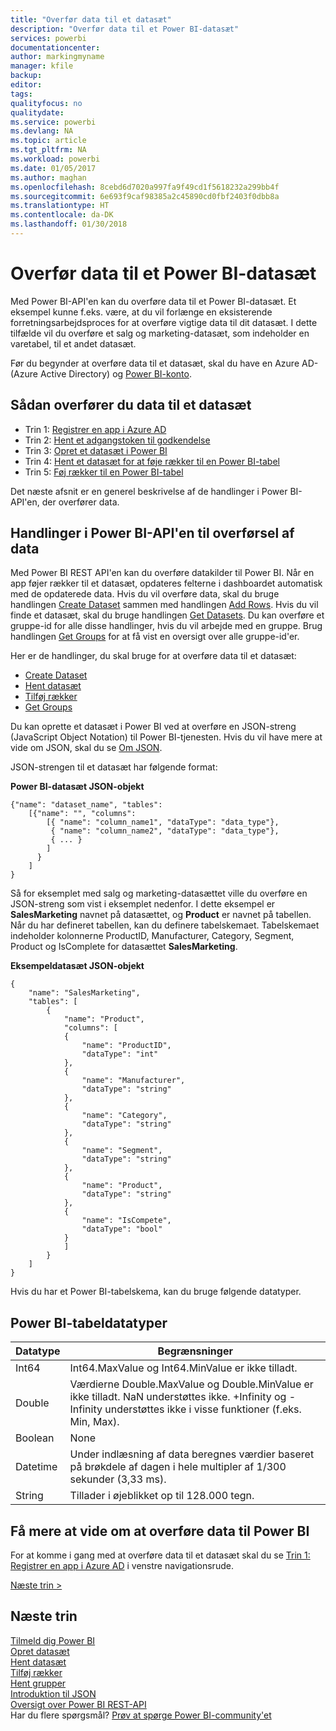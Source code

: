 ```yaml
---
title: "Overfør data til et datasæt"
description: "Overfør data til et Power BI-datasæt"
services: powerbi
documentationcenter: 
author: markingmyname
manager: kfile
backup: 
editor: 
tags: 
qualityfocus: no
qualitydate: 
ms.service: powerbi
ms.devlang: NA
ms.topic: article
ms.tgt_pltfrm: NA
ms.workload: powerbi
ms.date: 01/05/2017
ms.author: maghan
ms.openlocfilehash: 8cebd6d7020a997fa9f49cd1f5618232a299bb4f
ms.sourcegitcommit: 6e693f9caf98385a2c45890cd0fbf2403f0dbb8a
ms.translationtype: HT
ms.contentlocale: da-DK
ms.lasthandoff: 01/30/2018
---
```

# <a name="push-data-into-a-power-bi-dataset"></a>Overfør data til et Power BI-datasæt
Med Power BI-API'en kan du overføre data til et Power BI-datasæt. Et eksempel kunne f.eks. være, at du vil forlænge en eksisterende forretningsarbejdsproces for at overføre vigtige data til dit datasæt. I dette tilfælde vil du overføre et salg og marketing-datasæt, som indeholder en varetabel, til et andet datasæt.

Før du begynder at overføre data til et datasæt, skal du have en Azure AD- (Azure Active Directory) og [Power BI-konto](create-an-azure-active-directory-tenant.md).

## <a name="steps-to-push-data-into-a-dataset"></a>Sådan overfører du data til et datasæt
* Trin 1: [Registrer en app i Azure AD](walkthrough-push-data-register-app-with-azure-ad.md)
* Trin 2: [Hent et adgangstoken til godkendelse](walkthrough-push-data-get-token.md)
* Trin 3: [Opret et datasæt i Power BI](walkthrough-push-data-create-dataset.md)
* Trin 4: [Hent et datasæt for at føje rækker til en Power BI-tabel](walkthrough-push-data-get-datasets.md)
* Trin 5: [Føj rækker til en Power BI-tabel](walkthrough-push-data-add-rows.md)

Det næste afsnit er en generel beskrivelse af de handlinger i Power BI-API'en, der overfører data.

## <a name="power-bi-api-operations-to-push-data"></a>Handlinger i Power BI-API'en til overførsel af data
Med Power BI REST API'en kan du overføre datakilder til Power BI. Når en app føjer rækker til et datasæt, opdateres felterne i dashboardet automatisk med de opdaterede data. Hvis du vil overføre data, skal du bruge handlingen [Create Dataset](https://msdn.microsoft.com/library/mt203562.aspx) sammen med handlingen [Add Rows](https://msdn.microsoft.com/library/mt203561.aspx). Hvis du vil finde et datasæt, skal du bruge handlingen [Get Datasets](https://msdn.microsoft.com/library/mt203567.aspx). Du kan overføre et gruppe-id for alle disse handlinger, hvis du vil arbejde med en gruppe. Brug handlingen [Get Groups](https://msdn.microsoft.com/library/mt243842.aspx) for at få vist en oversigt over alle gruppe-id'er.

Her er de handlinger, du skal bruge for at overføre data til et datasæt:

* [Create Dataset](https://msdn.microsoft.com/library/mt203562.aspx)
* [Hent datasæt](https://msdn.microsoft.com/library/mt203567.aspx)
* [Tilføj rækker](https://msdn.microsoft.com/library/mt203561.aspx)
* [Get Groups](https://msdn.microsoft.com/library/mt243842.aspx)

Du kan oprette et datasæt i Power BI ved at overføre en JSON-streng (JavaScript Object Notation) til Power BI-tjenesten. Hvis du vil have mere at vide om JSON, skal du se [Om JSON](http://json.org/).

JSON-strengen til et datasæt har følgende format:

**Power BI-datasæt JSON-objekt**

    {"name": "dataset_name", "tables":
        [{"name": "", "columns":
            [{ "name": "column_name1", "dataType": "data_type"},
             { "name": "column_name2", "dataType": "data_type"},
             { ... }
            ]
          }
        ]
    }

Så for eksemplet med salg og marketing-datasættet ville du overføre en JSON-streng som vist i eksemplet nedenfor. I dette eksempel er **SalesMarketing** navnet på datasættet, og **Product** er navnet på tabellen. Når du har defineret tabellen, kan du definere tabelskemaet. Tabelskemaet indeholder kolonnerne ProductID, Manufacturer, Category, Segment, Product og IsComplete for datasættet **SalesMarketing**.

**Eksempeldatasæt JSON-objekt**

    {
        "name": "SalesMarketing",
        "tables": [
            {
                "name": "Product",
                "columns": [
                {
                    "name": "ProductID",
                    "dataType": "int"
                },
                {
                    "name": "Manufacturer",
                    "dataType": "string"
                },
                {
                    "name": "Category",
                    "dataType": "string"
                },
                {
                    "name": "Segment",
                    "dataType": "string"
                },
                {
                    "name": "Product",
                    "dataType": "string"
                },
                {
                    "name": "IsCompete",
                    "dataType": "bool"
                }
                ]
            }
        ]
    }

Hvis du har et Power BI-tabelskema, kan du bruge følgende datatyper.

## <a name="power-bi-table-data-types"></a>Power BI-tabeldatatyper
| **Datatype** | **Begrænsninger** |
| --- | --- |
| Int64 |Int64.MaxValue og Int64.MinValue er ikke tilladt. |
| Double |Værdierne Double.MaxValue og Double.MinValue er ikke tilladt. NaN understøttes ikke. +Infinity og -Infinity understøttes ikke i visse funktioner (f.eks. Min, Max). |
| Boolean |None |
| Datetime |Under indlæsning af data beregnes værdier baseret på brøkdele af dagen i hele multipler af 1/300 sekunder (3,33 ms). |
| String |Tillader i øjeblikket op til 128.000 tegn. |

## <a name="learn-more-about-pushing-data-into-power-bi"></a>Få mere at vide om at overføre data til Power BI
For at komme i gang med at overføre data til et datasæt skal du se [Trin 1: Registrer en app i Azure AD](walkthrough-push-data-register-app-with-azure-ad.md) i venstre navigationsrude.

[Næste trin >](walkthrough-push-data-register-app-with-azure-ad.md)

## <a name="next-steps"></a>Næste trin
[Tilmeld dig Power BI](create-an-azure-active-directory-tenant.md)  
[Opret datasæt](https://msdn.microsoft.com/library/mt203562.aspx)  
[Hent datasæt](https://msdn.microsoft.com/library/mt203567.aspx)  
[Tilføj rækker](https://msdn.microsoft.com/library/mt203561.aspx)  
[Hent grupper](https://msdn.microsoft.com/library/mt243842.aspx)  
[Introduktion til JSON](http://json.org/)  
[Oversigt over Power BI REST-API](overview-of-power-bi-rest-api.md)  
Har du flere spørgsmål? [Prøv at spørge Power BI-community'et](http://community.powerbi.com/)

